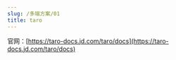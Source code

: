 ```yaml
---
slug: /多端方案/01
title: taro
---
```


官网：[https://taro-docs.jd.com/taro/docs](https://taro-docs.jd.com/taro/docs)